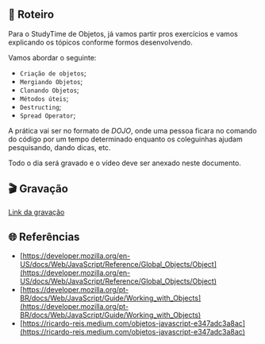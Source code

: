 ## 📕 Roteiro

Para o StudyTime de Objetos, já vamos partir pros exercícios e vamos explicando os tópicos conforme formos desenvolvendo.

Vamos abordar o seguinte:

- `Criação de objetos`;
- `Mergiando Objetos`;
- `Clonando Objetos`;
- `Métodos úteis`;
- `Destructing`;
- `Spread Operator`;

A prática vai ser no formato de _DOJO_, onde uma pessoa ficara no comando do código por um tempo determinado enquanto os coleguinhas ajudam pesquisando, dando dicas, etc.

Todo o dia será gravado e o vídeo deve ser anexado neste documento.

## 🎬 Gravação

[Link da gravação](https://drive.google.com/file/d/10sgYXd0CAZQbjVQeYrNzydfY50_TVRJe/view)

## 🌐 Referências

- [https://developer.mozilla.org/en-US/docs/Web/JavaScript/Reference/Global_Objects/Object](https://developer.mozilla.org/en-US/docs/Web/JavaScript/Reference/Global_Objects/Object)
- [https://developer.mozilla.org/pt-BR/docs/Web/JavaScript/Guide/Working_with_Objects](https://developer.mozilla.org/pt-BR/docs/Web/JavaScript/Guide/Working_with_Objects)
- [https://ricardo-reis.medium.com/objetos-javascript-e347adc3a8ac](https://ricardo-reis.medium.com/objetos-javascript-e347adc3a8ac)
